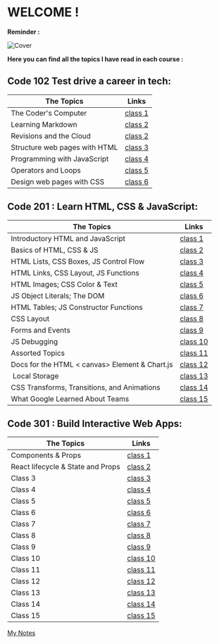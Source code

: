 # WELCOME !

**Reminder :**

![Cover](https://i.pinimg.com/originals/8c/31/a8/8c31a81ea65083f25ec84bac008c2237.jpg)

**Here you can find all the topics I have read in each course :**

## Code 102 Test drive a career in tech:

| **The Topics**                | **Links**                 |
| ----------------------------- | ------------------------- |
| The Coder's Computer          | [class 1](102/read01.md)  |
| Learning Markdown             | [class 2](102/read02a.md) |
| Revisions and the Cloud       | [class 2](102/read02b.md) |
| Structure web pages with HTML | [class 3](102/read03.md)  |
| Programming with JavaScript   | [class 4](102/read04.md)  |
| Operators and Loops           | [class 5](102/read05.md)  |
| Design web pages with CSS     | [class 6](102/read06.md)  |

## Code 201 : Learn HTML, CSS & JavaScript:

| The Topics                                     | Links                      |
| ---------------------------------------------- | -------------------------- |
| Introductory HTML and JavaScript               | [class 1](201/class01.md)  |
| Basics of HTML, CSS & JS                       | [class 2](201/class02.md)  |
| HTML Lists, CSS Boxes, JS Control Flow         | [class 3](201/class03.md)  |
| HTML Links, CSS Layout, JS Functions           | [class 4](201/class04.md)  |
| HTML Images; CSS Color & Text                  | [class 5](201/class05.md)  |
| JS Object Literals; The DOM                    | [class 6](201/class06.md)  |
| HTML Tables; JS Constructor Functions          | [class 7](201/class07.md)  |
| CSS Layout                                     | [class 8](201/class08.md)  |
| Forms and Events                               | [class 9](201/class09.md)  |
| JS Debugging                                   | [class 10](201/class10.md) |
| Assorted Topics                                | [class 11](201/class11.md) |
| Docs for the HTML < canvas> Element & Chart.js | [class 12](201/class12.md) |
|  Local Storage                                 | [class 13](201/class13.md) |
| CSS Transforms, Transitions, and Animations    | [class 14](201/class14.md) |
| What Google Learned About Teams                | [class 15](201/class15.md) |

## Code 301 : Build Interactive Web Apps:

| The Topics         | Links                      |
| ------------------ | -------------------------- |
| Components & Props | [class 1](301/class01.md)  |
| React lifecycle & State and Props | [class 2](301/class02.md)  |
| Class 3            | [class 3](301/class03.md)  |
| Class 4            | [class 4](301/class04.md)  |
| Class 5            | [class 5](301/class05.md)  |
| Class 6            | [class 6](301/class06.md)  |
| Class 7            | [class 7](301/class07.md)  |
| Class 8            | [class 8](301/class08.md)  |
| Class 9            | [class 9](301/class09.md)  |
| Class 10           | [class 10](301/class10.md) |
| Class 11           | [class 11](301/class11.md) |
| Class 12           | [class 12](301/class12.md) |
| Class 13           | [class 13](301/class13.md) |
| Class 14           | [class 14](301/class14.md) |
| Class 15           | [class 15](301/class15.md) |

[My Notes ](https://github.com/latifaghassan/reading_notes/blob/d2304161a59ac5303496daf030d40bd7f4e9af80/My%20Notes)

